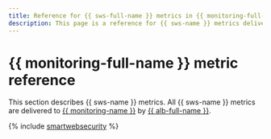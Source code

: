 ```yaml
---
title: Reference for {{ sws-full-name }} metrics in {{ monitoring-full-name }}
description: This page is a reference for {{ sws-name }} metrics delivered to {{ monitoring-full-name }}.
---
```


# {{ monitoring-full-name }} metric reference

This section describes {{ sws-name }} metrics. All {{ sws-name }} metrics are delivered to [{{ monitoring-name }}](../monitoring/) by [{{ alb-full-name }}](../application-load-balancer/).

{% include [smartwebsecurity](../_includes/monitoring/metrics-ref/smartwebsecurity.md) %}